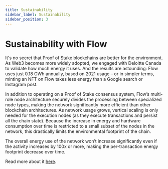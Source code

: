 ```yaml
---
title: Sustainability
sidebar_label: Sustainability
sidebar_position: 3
---
```


# Sustainability with Flow

It's no secret that Proof of Stake blockchains are better for the environment.
As Web3 becomes more widely adopted, we engaged with Deloitte Canada to validate how much energy it uses.
And the results are astounding: Flow uses just 0.18 GWh annually, based on 2021 usage – or in simpler terms, minting an NFT on Flow takes less energy than a Google search or Instagram post.

In addition to operating on a Proof of Stake consensus system, Flow’s multi-role node architecture securely divides the processing between specialized node types, making the network significantly more efficient than other blockchain architectures.
As network usage grows, vertical scaling is only needed for the execution nodes (as they execute transactions and persist all the chain state).
Because the increase in energy and hardware consumption over time is restricted to a small subset of the nodes in the network, this drastically limits the environmental footprint of the chain.

The overall energy use of the network won’t increase significantly even if the activity increases by 100x or more, making the per-transaction energy footprint decrease over time.

Read more about it [here](https://flow.com/post/flow-blockchain-sustainability-energy-deloitte-report-nft).